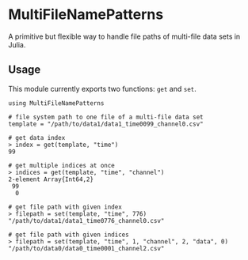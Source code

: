 # MultiFileNamePatterns

A primitive but flexible way to handle file paths of multi-file data sets in Julia.


## Usage

This module currently exports two functions: `get` and `set`.

```
using MultiFileNamePatterns

# file system path to one file of a multi-file data set
template = "/path/to/data1/data1_time0099_channel0.csv"

# get data index
> index = get(template, "time")
99

# get multiple indices at once
> indices = get(template, "time", "channel")
2-element Array{Int64,2}
 99
  0

# get file path with given index
> filepath = set(template, "time", 776)
"/path/to/data1/data1_time0776_channel0.csv"

# get file path with given indices
> filepath = set(template, "time", 1, "channel", 2, "data", 0)
"/path/to/data0/data0_time0001_channel2.csv"

```
